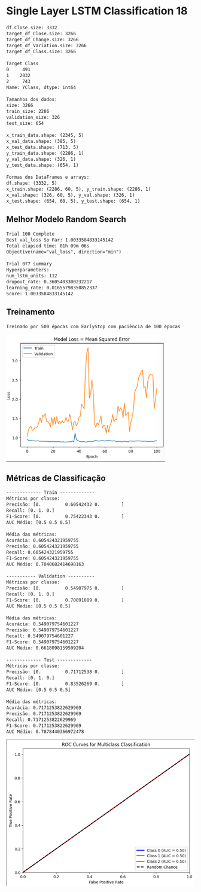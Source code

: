 # Single Layer LSTM Classification 18
    df.Close.size: 3332
    target_df_Close.size: 3266
    target_df_Change.size: 3266
    target_df_Variation.size: 3266
    target_df_Class.size: 3266

    Target Class
    0     491
    1    2032
    2     743
    Name: YClass, dtype: int64

    Tamanhos dos dados:
    size: 3266
    train_size: 2286
    validation_size: 326
    test_size: 654

    x_train_data.shape: (2345, 5)
    x_val_data.shape: (385, 5)
    x_test_data.shape: (713, 5)
    y_train_data.shape: (2286, 1)
    y_val_data.shape: (326, 1)
    y_test_data.shape: (654, 1)

    Formas dos DataFrames e arrays:
    df.shape: (3332, 5)
    x_train.shape: (2286, 60, 5), y_train.shape: (2286, 1)
    x_val.shape: (326, 60, 5), y_val.shape: (326, 1)
    x_test.shape: (654, 60, 5), y_test.shape: (654, 1)

## Melhor Modelo Random Search

    Trial 100 Complete
    Best val_loss So Far: 1.0033584833145142
    Total elapsed time: 01h 09m 06s
    Objective(name="val_loss", direction="min")

    Trial 077 summary
    Hyperparameters:
    num_lstm_units: 112
    dropout_rate: 0.3605403300232217
    learning_rate: 0.01655798350852337
    Score: 1.0033584833145142

## Treinamento 
    Treinado por 500 épocas com EarlyStop com paciência de 100 épocas
![Alt text](./img/loss18.png)

## Métricas de Classificação

    ------------- Train -------------
    Métricas por classe:
    Precisão: [0.         0.60542432 0.        ]
    Recall: [0. 1. 0.]
    F1-Score: [0.         0.75422343 0.        ]
    AUC Médio: [0.5 0.5 0.5]

    Média das métricas:
    Acurácia: 0.605424321959755
    Precisão: 0.605424321959755
    Recall: 0.605424321959755
    F1-Score: 0.605424321959755
    AUC Médio: 0.7040682414698163

    ----------- Validation ----------
    Métricas por classe:
    Precisão: [0.         0.54907975 0.        ]
    Recall: [0. 1. 0.]
    F1-Score: [0.         0.70891089 0.        ]
    AUC Médio: [0.5 0.5 0.5]

    Média das métricas:
    Acurácia: 0.549079754601227
    Precisão: 0.549079754601227
    Recall: 0.549079754601227
    F1-Score: 0.549079754601227
    AUC Médio: 0.6618098159509204

    ------------- Test -------------
    Métricas por classe:
    Precisão: [0.         0.71712538 0.        ]
    Recall: [0. 1. 0.]
    F1-Score: [0.         0.83526269 0.        ]
    AUC Médio: [0.5 0.5 0.5]

    Média das métricas:
    Acurácia: 0.7171253822629969
    Precisão: 0.7171253822629969
    Recall: 0.7171253822629969
    F1-Score: 0.7171253822629969
    AUC Médio: 0.7878440366972478
![Alt text](./img/auc18.png)
    